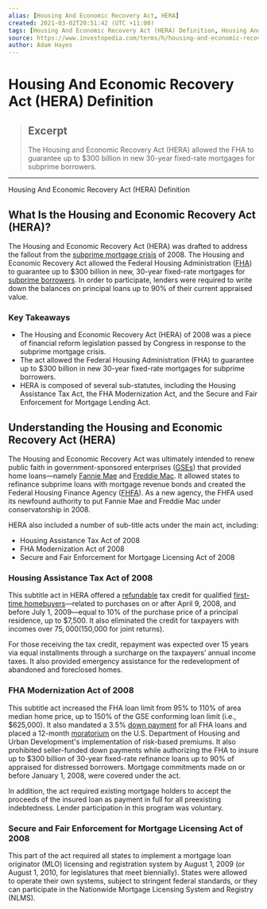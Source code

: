 ```yaml
---
alias: [Housing And Economic Recovery Act, HERA]
created: 2021-03-02T20:51:42 (UTC +11:00)
tags: [Housing And Economic Recovery Act (HERA) Definition, Housing And Economic Recovery Act (HERA) Definition]
source: https://www.investopedia.com/terms/h/housing-and-economic-recovery-act-hera.asp
author: Adam Hayes
---
```


# Housing And Economic Recovery Act (HERA) Definition

> ## Excerpt
> The Housing and Economic Recovery Act (HERA) allowed the FHA to guarantee up to $300 billion in new 30-year fixed-rate mortgages for subprime borrowers.

---

Housing And Economic Recovery Act (HERA) Definition
## What Is the Housing and Economic Recovery Act (HERA)?

The Housing and Economic Recovery Act (HERA) was drafted to address the fallout from the [subprime mortgage crisis](https://www.investopedia.com/articles/07/subprime-blame.asp) of 2008. The Housing and Economic Recovery Act allowed the Federal Housing Administration ([FHA](https://www.investopedia.com/terms/f/federal-housing-administration.asp)) to guarantee up to $300 billion in new, 30-year fixed-rate mortgages for [subprime borrowers](https://www.investopedia.com/terms/s/subprime-borrower.asp). In order to participate, lenders were required to write down the balances on principal loans up to 90% of their current appraised value.

### Key Takeaways

-   The Housing and Economic Recovery Act (HERA) of 2008 was a piece of financial reform legislation passed by Congress in response to the subprime mortgage crisis.
-   The act allowed the Federal Housing Administration (FHA) to guarantee up to $300 billion in new 30-year fixed-rate mortgages for subprime borrowers.
-   HERA is composed of several sub-statutes, including the Housing Assistance Tax Act, the FHA Modernization Act, and the Secure and Fair Enforcement for Mortgage Lending Act.

## Understanding the Housing and Economic Recovery Act (HERA)

The Housing and Economic Recovery Act was ultimately intended to renew public faith in government-sponsored enterprises ([GSEs](https://www.investopedia.com/terms/g/gse.asp)) that provided home loans—namely [Fannie Mae](https://www.investopedia.com/articles/investing/091814/fannie-mae-what-it-does-and-how-it-operates.asp) and [Freddie Mac](https://www.investopedia.com/terms/f/freddiemac.asp). It allowed states to refinance subprime loans with mortgage revenue bonds and created the Federal Housing Finance Agency ([FHFA](https://www.investopedia.com/terms/f/fhfa.asp)). As a new agency, the FHFA used its newfound authority to put Fannie Mae and Freddie Mac under conservatorship in 2008.

HERA also included a number of sub-title acts under the main act, including:

-   Housing Assistance Tax Act of 2008
-   FHA Modernization Act of 2008
-   Secure and Fair Enforcement for Mortgage Licensing Act of 2008

### Housing Assistance Tax Act of 2008

This subtitle act in HERA offered a [refundable](https://www.investopedia.com/terms/r/refundablecredit.asp) tax credit for qualified [first-time homebuyers](https://www.investopedia.com/terms/f/firsttimehomebuyer.asp)—related to purchases on or after April 9, 2008, and before July 1, 2009—equal to 10% of the purchase price of a principal residence, up to $7,500. It also eliminated the credit for taxpayers with incomes over $75,000 ($150,000 for joint returns).

For those receiving the tax credit, repayment was expected over 15 years via equal installments through a surcharge on the taxpayers’ annual income taxes. It also provided emergency assistance for the redevelopment of abandoned and foreclosed homes.

### FHA Modernization Act of 2008

This subtitle act increased the FHA loan limit from 95% to 110% of area median home price, up to 150% of the GSE conforming loan limit (i.e., $625,000). It also mandated a 3.5% [down payment](https://www.investopedia.com/terms/d/down_payment.asp) for all FHA loans and placed a 12-month [moratorium](https://www.investopedia.com/terms/m/moratorium.asp) on the U.S. Department of Housing and Urban Development's implementation of risk-based premiums. It also prohibited seller-funded down payments while authorizing the FHA to insure up to $300 billion of 30-year fixed-rate refinance loans up to 90% of appraised for distressed borrowers. Mortgage commitments made on or before January 1, 2008, were covered under the act.

In addition, the act required existing mortgage holders to accept the proceeds of the insured loan as payment in full for all preexisting indebtedness. Lender participation in this program was voluntary.

### Secure and Fair Enforcement for Mortgage Licensing Act of 2008

This part of the act required all states to implement a mortgage loan originator (MLO) licensing and registration system by August 1, 2009 (or August 1, 2010, for legislatures that meet biennially). States were allowed to operate their own systems, subject to stringent federal standards, or they can participate in the Nationwide Mortgage Licensing System and Registry (NLMS).
